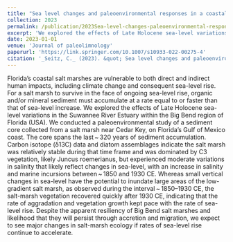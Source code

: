 ```yaml
---
title: "Sea level changes and paleoenvironmental responses in a coastal Florida salt marsh over the last three centuries"
collection: 2023
permalink: /publication/2023Sea-level-changes-paleoenvironmental-responses
excerpt: 'We explored the effects of Late Holocene sea-level variations in the Suwannee River Estuary within the Big Bend region of Florida (USA).'
date: 2023-01-01
venue: 'Journal of paleolimnology'
paperurl: 'https://link.springer.com/10.1007/s10933-022-00275-4'
citation: '_Seitz, C._ (2023). &quot; Sea level changes and paleoenvironmental responses in a coastal Florida salt marsh over the last three centuries.&quot; <i>Journal of Paleolimnology </i>. 69.'
---
```


Florida’s coastal salt marshes are vulnerable to both direct and indirect human impacts, including climate change and consequent sea-level rise. For a salt marsh to survive in the face of ongoing sea-level rise, organic and/or mineral sediment must accumulate at a rate equal to or faster than that of sea-level increase. We explored the effects of Late Holocene sea-level variations in the Suwannee River Estuary within the Big Bend region of Florida (USA). We conducted a paleoenvironmental study of a sediment core collected from a salt marsh near Cedar Key, on Florida’s Gulf of Mexico coast. The core spans the last ~ 320 years of sediment accumulation. Carbon isotope (δ13C) data and diatom assemblages indicate the salt marsh was relatively stable during that time frame and was dominated by C3 vegetation, likely Juncus roemerianus, but experienced moderate variations in salinity that likely reflect changes in sea-level, with an increase in salinity and marine incursions between ~ 1850 and 1930 CE. Whereas small vertical changes in sea-level have the potential to inundate large areas of the low-gradient salt marsh, as observed during the interval ~ 1850–1930 CE, the salt-marsh vegetation recovered quickly after 1930 CE, indicating that the rate of aggradation and vegetation growth kept pace with the rate of sea-level rise. Despite the apparent resiliency of Big Bend salt marshes and likelihood that they will persist through accretion and migration, we expect to see major changes in salt-marsh ecology if rates of sea-level rise continue to accelerate.
